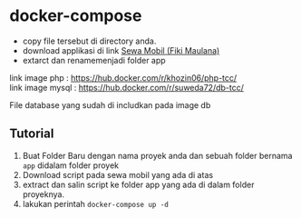 # docker-compose

* copy file tersebut di directory anda.
* download applikasi di link <a href='https://github.com/fikimaul/sewa-mobil'>Sewa Mobil (Fiki Maulana)</a>
* extarct dan renamemenjadi folder app

link image php : https://hub.docker.com/r/khozin06/php-tcc/
<br/>
link image mysql : https://hub.docker.com/r/suweda72/db-tcc/

File database yang sudah di includkan pada image db

## Tutorial

1. Buat Folder Baru dengan nama proyek anda dan sebuah folder bernama `app` didalam folder proyek
2. Download script pada sewa mobil yang ada di atas
3. extract dan salin script ke folder app yang ada di dalam folder proyeknya.
4. lakukan perintah `docker-compose up -d`
